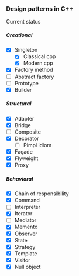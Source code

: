 ### Design patterns in C++
Current status

##### Creational 
- [x] Singleton
  - [x] Classical cpp
  - [x] Modern cpp
- [x] Factory method
- [ ] Abstract factory
- [ ] Prototype
- [x] Builder 

##### Structural
- [x] Adapter
- [x] Bridge
- [ ] Composite
- [x] Decorator
  - [ ] Pimpl idiom
- [x] Façade
- [x] Flyweight
- [x] Proxy

##### Behavioral
- [x] Chain of responsibility
- [x] Command
- [ ] Interpreter
- [x] Iterator
- [ ] Mediator
- [x] Memento
- [x] Observer
- [x] State
- [x] Strategy
- [x] Template
- [x] Visitor 
- [x] Null object